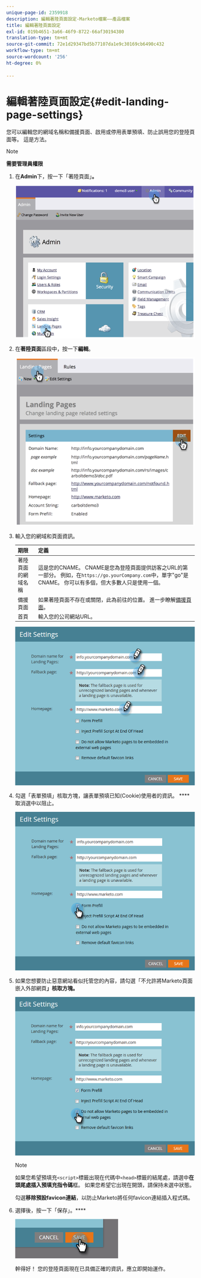 ```yaml
---
unique-page-id: 2359918
description: 編輯著陸頁面設定-Marketo檔案——產品檔案
title: 編輯著陸頁面設定
exl-id: 019b4651-3a66-46f9-8722-66af30194380
translation-type: tm+mt
source-git-commit: 72e1d29347bd5b77107da1e9c30169cb6490c432
workflow-type: tm+mt
source-wordcount: '256'
ht-degree: 0%

---
```


# 編輯著陸頁面設定{#edit-landing-page-settings}

您可以編輯您的網域名稱和備援頁面、啟用或停用表單預填、防止誤用您的登陸頁面等。 這是方法。

>[!NOTE]
>
>**需要管理員權限**

1. 在&#x200B;**Admin**&#x200B;下，按一下「著陸頁面」**。**

   ![](assets/image2014-9-10-9-3a47-3a40.png)

1. 在&#x200B;**著陸頁面**&#x200B;區段中，按一下&#x200B;**編輯**。

   ![](assets/image2014-9-10-9-3a47-3a12.png)

1. 輸入您的網域和頁面資訊。

   | 期限 | 定義 |
   |---|---|
   | 著陸頁面的網域名稱 | 這是您的CNAME。 CNAME是您為登陸頁面提供訪客之URL的第一部分。 例如，在`https://go.yourCompany.com`中，單字&quot;go&quot;是CNAME。 你可以有多個，但大多數人只是使用一個。 |
   | 備援頁面 | 如果著陸頁面不存在或關閉，此為前往的位置。 進一步瞭解[備援頁面](/help/marketo/product-docs/administration/settings/set-a-fallback-page.md)。 |
   | 首頁 | 輸入您的公司網站URL。 |

   ![](assets/three.png)

1. 勾選「表單預填」核取方塊，讓表單預填已知(Cookie)使用者的資訊。 ****&#x200B;取消選中以阻止。

   ![](assets/four.png)

1. 如果您想要防止惡意網站看似托管您的內容，請勾選「不允許將Marketo頁面嵌入外部網頁&#x200B;**」核取方塊。**

   ![](assets/five.png)

   >[!NOTE]
   >
   >如果您希望預填充`<script>`標籤出現在代碼中`<head>`標籤的結尾處，請選中&#x200B;**在頭尾處插入預填充指令碼**&#x200B;框。 如果您希望它出現在開頭，請保持未選中狀態。
   >
   >勾選&#x200B;**移除預設favicon連結**，以防止Marketo將任何favicon連結插入程式碼。

1. 選擇後，按一下「保存」。****

   ![](assets/six.png)

   幹得好！ 您的登陸頁面現在已具備正確的資訊，應立即開始運作。
